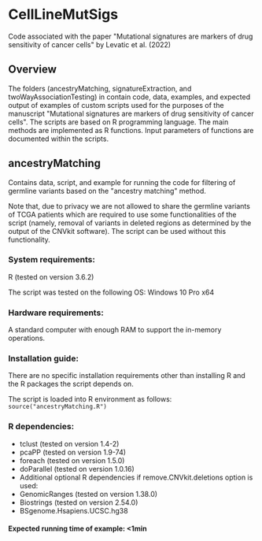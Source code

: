 # CellLineMutSigs
Code associated with the paper "Mutational signatures are markers of drug sensitivity of cancer cells" by Levatic et al. (2022)

## Overview

The folders (ancestryMatching, signatureExtraction, and twoWayAssociationTesting) in contain code, data, examples, and expected output of examples of custom scripts used for the purposes of the manuscript "Mutational signatures are markers of drug sensitivity of cancer cells". The scripts are based on R programming language. The main methods are implemented as R functions. Input parameters of functions are documented within the scripts.

## ancestryMatching

Contains data, script, and example for running the code for filtering of germline variants based on the "ancestry matching" method. 

Note that, due to privacy we are not allowed to share the germline variants of TCGA patients which are required to use some functionalities of the script (namely, removal of variants in deleted regions as determined by the output of the CNVkit software). The script can be used without this functionality.

### System requirements:

R (tested on version 3.6.2)

The script was tested on the following OS: Windows 10 Pro x64

### Hardware requirements:

A standard computer with enough RAM to support the in-memory operations.

### Installation guide:

There are no specific installation requirements other than installing R and the R packages the script depends on.

The script is loaded into R environment as follows: ```source("ancestryMatching.R")```

### R dependencies:

* tclust (tested on version 1.4-2)
* pcaPP (tested on version 1.9-74)
* foreach (tested on version 1.5.0)
* doParallel (tested on version 1.0.16)
* Additional optional R dependencies if remove.CNVkit.deletions option is used:
* GenomicRanges (tested on version 1.38.0)
* Biostrings (tested on version 2.54.0)
* BSgenome.Hsapiens.UCSC.hg38

#### Expected running time of example: <1min
